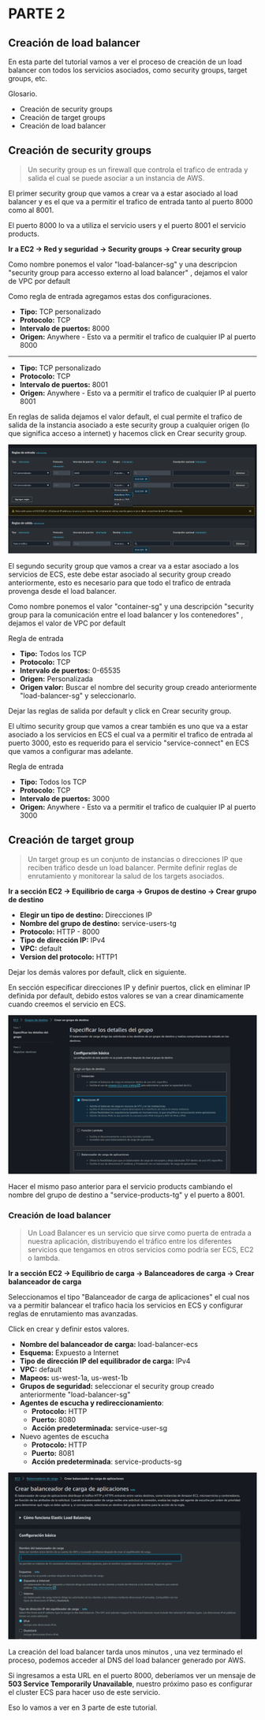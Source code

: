 # PARTE 2 

## Creación de load balancer

En esta parte del tutorial vamos a ver el proceso de creación de un load balancer con todos los servicios asociados, como security groups, target groups, etc.

Glosario.

- Creación de security groups
- Creación de target groups
- Creación de load balancer


## Creación de security groups

> Un security group es un firewall que controla el trafico de entrada y salida el cual se puede asociar a un instancia de AWS.

El primer security group que vamos a crear va a estar asociado al load balancer y es el que va a permitir el trafico de entrada tanto al puerto 8000 como al 8001.

El puerto 8000 lo va a utiliza el servicio users y el puerto 8001 el servicio products.


**Ir a  EC2 -> Red y seguridad -> Security groups -> Crear security group**

Como nombre ponemos el valor "load-balancer-sg" y una descripcion "security group para accesso externo al load balancer" , dejamos el valor de VPC por default

Como regla de entrada agregamos estas dos configuraciones.

- **Tipo:** TCP personalizado 
- **Protocolo:** TCP
- **Intervalo de puertos:** 8000
- **Origen:**  Anywhere - Esto va a permitir el trafico de cualquier IP al puerto 8000

--- 

- **Tipo:** TCP personalizado 
- **Protocolo:** TCP
- **Intervalo de puertos:** 8001
- **Origen:**  Anywhere - Esto va a permitir el trafico de cualquier IP al puerto 8001


En reglas de salida dejamos el valor default, el cual permite el trafico de salida de la instancia asociado a este security group a cualquier origen (lo que significa acceso a internet) y hacemos click en Crear security group.

![IMAGE](images/sg-es.png)

El segundo security group que vamos a crear va a estar asociado a los servicios de ECS, este debe estar asociado al security group creado anteriormente,  esto es necesario para que todo el trafico de entrada provenga desde el load balancer.

Como nombre ponemos el valor "container-sg" y una descripción "security group para la comunicación entre el load balancer y los contenedores" , dejamos el valor de VPC por default

Regla de entrada

- **Tipo:** Todos los TCP
- **Protocolo:** TCP
- **Intervalo de puertos:** 0-65535
- **Origen:**  Personalizada
- **Origen valor:** Buscar el nombre del security group creado anteriormente "load-balancer-sg" y seleccionarlo.

Dejar las reglas de salida por default y click en Crear security group.

El ultimo security group que vamos a crear también es uno que va a estar asociado a los servicios en ECS el cual va a permitir el trafico de entrada al puerto 3000, esto es requerido para el servicio "service-connect" en ECS que vamos a configurar mas adelante.

Regla de entrada

- **Tipo:** Todos los TCP
- **Protocolo:** TCP
- **Intervalo de puertos:** 3000
- **Origen:**  Anywhere - Esto va a permitir el trafico de cualquier IP al puerto 3000


## Creación de target group

> Un target group es un conjunto de instancias o direcciones IP que reciben tráfico desde un load balancer. Permite definir reglas de enrutamiento y monitorear la salud de los targets asociados.

**Ir a sección EC2 -> Equilibrio de carga -> Grupos de destino -> Crear grupo de destino**

- **Elegir un tipo de destino:** Direcciones IP
- **Nombre del grupo de destino:** service-users-tg
- **Protocolo:** HTTP - 8000
- **Tipo de dirección IP:** IPv4
- **VPC:** default
- **Version del protocolo:** HTTP1

Dejar los demás valores por default,  click en siguiente.

En sección especificar direcciones IP y definir puertos, click en eliminar IP definida por default, debido estos valores
se van a crear dinamicamente cuando creemos el servicio en ECS.

![IMAGE](images/tg-es.png)

Hacer el mismo paso anterior para el servicio products cambiando el nombre del grupo de destino a "service-products-tg" y el puerto a 8001.


### Creación de load balancer

> Un Load Balancer es un servicio que sirve como puerta de entrada a nuestra aplicación, distribuyendo el tráfico entre los diferentes servicios que tengamos en otros servicios como podría ser ECS, EC2 o lambda.

**Ir a sección EC2 -> Equilibrio de carga -> Balanceadores de carga -> Crear balanceador de carga**

Seleccionamos el tipo  "Balanceador de carga de aplicaciones" el cual nos va a permitir balancear el trafico hacia los servicios en ECS y configurar reglas de enrutamiento mas avanzadas.

Click en crear y definir estos valores.

- **Nombre del balanceador de carga:**  load-balancer-ecs
- **Esquema:** Expuesto a Internet 
- **Tipo de dirección IP del equilibrador de carga:** IPv4
- **VPC:** default
- **Mapeos:** us-west-1a, us-west-1b
- **Grupos de seguridad:** seleccionar el security group creado anteriormente "load-balancer-sg"
- **Agentes de escucha y redireccionamiento**: 
	- **Protocolo:** HTTP
	- **Puerto:** 8080
	- **Acción predeterminada:** service-user-sg
- Nuevo agentes de escucha
	- **Protocolo:** HTTP
	- **Puerto:** 8081
	- **Acción predeterminada**: service-products-sg

![IMAGE](images/lb-es.png)


La creación del load balancer tarda unos minutos , una vez terminado el proceso, podemos acceder al DNS del load balancer generado por AWS.

Si ingresamos a esta URL en el puerto 8000, deberíamos ver un mensaje de **503 Service Temporarily Unavailable**, nuestro próximo paso es configurar el cluster ECS para hacer uso de este servicio.

Eso lo vamos a ver en 3 parte de este tutorial.